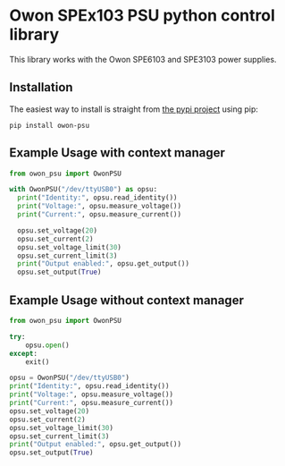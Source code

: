 # Owon SPEx103 PSU python control library
This library works with the Owon SPE6103 and SPE3103 power supplies.

## Installation
The easiest way to install is straight from [the pypi project](https://pypi.org/project/owon-psu/) using pip:
```
pip install owon-psu
```

## Example Usage with context manager
```python
from owon_psu import OwonPSU

with OwonPSU("/dev/ttyUSB0") as opsu:
  print("Identity:", opsu.read_identity())
  print("Voltage:", opsu.measure_voltage())
  print("Current:", opsu.measure_current())

  opsu.set_voltage(20)
  opsu.set_current(2)
  opsu.set_voltage_limit(30)
  opsu.set_current_limit(3)
  print("Output enabled:", opsu.get_output())
  opsu.set_output(True)
```

## Example Usage without context manager
```python
from owon_psu import OwonPSU

try:
    opsu.open()
except:
    exit()

opsu = OwonPSU("/dev/ttyUSB0")
print("Identity:", opsu.read_identity())
print("Voltage:", opsu.measure_voltage())
print("Current:", opsu.measure_current())
opsu.set_voltage(20)
opsu.set_current(2)
opsu.set_voltage_limit(30)
opsu.set_current_limit(3)
print("Output enabled:", opsu.get_output())
opsu.set_output(True)
```